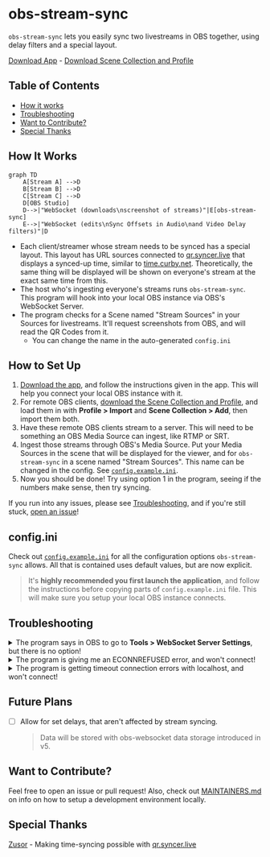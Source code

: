 # obs-stream-sync

`obs-stream-sync` lets you easily sync two livestreams in OBS together, using delay filters and a special layout.

[Download App](https://github.com/some1chan/obs-stream-sync/releases/) - [Download Scene Collection and Profile](https://cdn.discordapp.com/attachments/980776150617956374/1133780333037375558/DCELL_Gameplay_0.4.0.zip)

## Table of Contents

-   [How it works](#how-it-works)
-   [Troubleshooting](#troubleshooting)
-   [Want to Contribute?](#want-to-contribute)
-   [Special Thanks](#special-thanks)

## How It Works

```mermaid
graph TD
    A[Stream A] -->D
    B[Stream B] -->D
    C[Stream C] -->D
    D[OBS Studio]
    D-->|"WebSocket (downloads\nscreenshot of streams)"|E[obs-stream-sync]
    E-->|"WebSocket (edits\nSync Offsets in Audio\nand Video Delay filters)"|D
```

-   Each client/streamer whose stream needs to be synced has a special layout. This layout has URL sources connected to [qr.syncer.live](https://qr.syncer.live) that displays a synced-up time, similar to [time.curby.net](https://time.curby.net/clock). Theoretically, the same thing will be displayed will be shown on everyone's stream at the exact same time from this.
-   The host who's ingesting everyone's streams runs `obs-stream-sync`. This program will hook into your local OBS instance via OBS's WebSocket Server.
-   The program checks for a Scene named "Stream Sources" in your Sources for livestreams. It'll request screenshots from OBS, and will read the QR Codes from it.
    -   You can change the name in the auto-generated `config.ini`

## How to Set Up

1. [Download the app](https://github.com/some1chan/obs-stream-sync/releases/), and follow the instructions given in the app. This will help you connect your local OBS instance with it.
1. For remote OBS clients, [download the Scene Collection and Profile](https://cdn.discordapp.com/attachments/980776150617956374/1133780333037375558/DCELL_Gameplay_0.4.0.zip), and load them in with **Profile > Import** and **Scene Collection > Add**, then import them both.
1. Have these remote OBS clients stream to a server. This will need to be something an OBS Media Source can ingest, like RTMP or SRT.
1. Ingest those streams through OBS's Media Source. Put your Media Sources in the scene that will be displayed for the viewer, and for `obs-stream-sync` in a scene named "Stream Sources". This name can be changed in the config. See [`config.example.ini`](./config.example.ini).
1. Now you should be done! Try using option 1 in the program, seeing if the numbers make sense, then try syncing.

If you run into any issues, please see [Troubleshooting](#troubleshooting), and if you're still stuck, [open an issue](https://github.com/some1chan/obs-stream-sync/issues)!

## config.ini

Check out [`config.example.ini`](./config.example.ini) for all the configuration options `obs-stream-sync` allows. All that is contained uses default values, but are now explicit.

> It's **highly recommended you first launch the application**, and follow the instructions before copying parts of `config.example.ini` file. This will make sure you setup your local OBS instance connects.

## Troubleshooting

<details>
<summary>The program says in OBS to go to <b>Tools > WebSocket Server Settings</b>, but there is no option!</summary>
<br />
There's a few reasons why this could happen:

1.  You're likely running an outdated version of OBS Studio, which doesn't bundle `obs-websocket` by default.

    > Solutions:
    >
    > -   Update OBS to a version higher than v27.
    >     -   In OBS, select **Help > Check For Updates**. This should prompt you to update.
    > -   Install [obs-websocket](https://obsproject.com/forum/resources/obs-websocket-remote-control-obs-studio-using-websockets.466/) manually, however, v28 and under is untested, and updating is recommended.

2.  You OBS installation didn't add `obs-websocket` when updating to a newer version.

    > Solution:
    >
    > -   In OBS, select **Help > Check File Integrity**, then select **Yes**. This will download the missing `obs-websocket` files.

</details>

<details>
<summary>The program is giving me an ECONNREFUSED error, and won't connect!</summary>
<br />

Check to see if the OBS WebSocket Server is enabled, by going to **Tools > WebSocket Server Settings** in OBS. If there's no WebSocket Server Settings option, select **Help > CHeck File Integrity**.

You should also make sure your OBS is at least v29 or up, in case you're trying to connect to an older, incompatible v4 version of OBS WebSocket. This program only works with v5. If not, either upgrade your OBS (recommended) or attempt to install [obs-websocket](https://obsproject.com/forum/resources/obs-websocket-remote-control-obs-studio-using-websockets.466/) manually (not recommended).

</details>

<details>
<summary>The program is getting timeout connection errors with localhost, and won't connect!</summary>
<br />

If you have [Portmaster](https://github.com/safing/portmaster/) installed, this may cause local networking issues. If you must have it installed, try alternate local IPs, such as your device IP. Search "find device ip address" on your favorite search engine, and specify your operating system in it. The namespace localhost may also be affected. See if 127.0.0.1 directly instead fixes the issue.

If you would like to sanity check if you can connect to your OBS instance at all, try [obs-web.niek.tv](http://obs-web.niek.tv/), and make sure it's in HTTP mode.

</details>

## Future Plans

-   [ ] Allow for set delays, that aren't affected by stream syncing.

    > Data will be stored with obs-websocket data storage introduced in v5.

## Want to Contribute?

Feel free to open an issue or pull request! Also, check out [MAINTAINERS.md](./docs/MAINTAINERS.md) on info on how to setup a development environment locally.

## Special Thanks

[Zusor](https://zusor.io) - Making time-syncing possible with [qr.syncer.live](https://qr.syncer.live)
